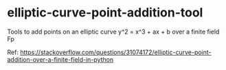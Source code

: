 # elliptic-curve-point-addition-tool
Tools to add points on an elliptic curve y^2 = x^3 + ax + b over a finite field Fp

Ref: https://stackoverflow.com/questions/31074172/elliptic-curve-point-addition-over-a-finite-field-in-python
